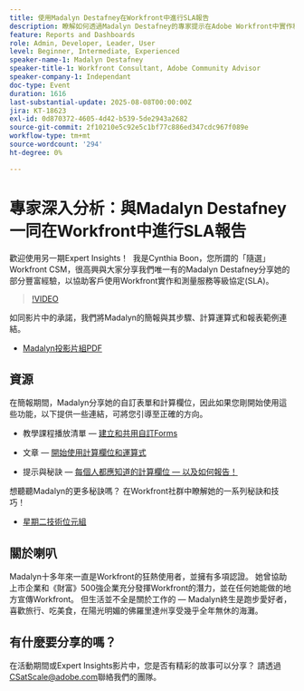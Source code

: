 ```yaml
---
title: 使用Madalyn Destafney在Workfront中進行SLA報告
description: 瞭解如何透過Madalyn Destafney的專家提示在Adobe Workfront中實作和測量服務等級協定(SLA)，包括逐步指南、計算欄位範例和自訂表單最佳實務。
feature: Reports and Dashboards
role: Admin, Developer, Leader, User
level: Beginner, Intermediate, Experienced
speaker-name-1: Madalyn Destafney
speaker-title-1: Workfront Consultant, Adobe Community Advisor
speaker-company-1: Independant
doc-type: Event
duration: 1616
last-substantial-update: 2025-08-08T00:00:00Z
jira: KT-18623
exl-id: 0d870372-4605-4d42-b539-5de2943a2682
source-git-commit: 2f10210e5c92e5c1bf77c886ed347cdc967f089e
workflow-type: tm+mt
source-wordcount: '294'
ht-degree: 0%

---
```


# 專家深入分析：與Madalyn Destafney一同在Workfront中進行SLA報告

歡迎使用另一期Expert Insights！  我是Cynthia Boon，您所謂的「隨選」Workfront CSM，很高興與大家分享我們唯一有的Madalyn Destafney分享她的部分豐富經驗，以協助客戶使用Workfront實作和測量服務等級協定(SLA)。 

>[!VIDEO](https://video.tv.adobe.com/v/3469901/?learn=on&enablevpops)

如同影片中的承諾，我們將Madalyn的簡報與其步驟、計算運算式和報表範例連結。 

* [Madalyn投影片組PDF](https://cdn.experience.workfront.com/Training/Guides/Customer+Success+at+Scale/SLA+Reporting.pdf)

## 資源

在簡報期間，Madalyn分享她的自訂表單和計算欄位，因此如果您剛開始使用這些功能，以下提供一些連結，可將您引導至正確的方向。 

* 教學課程播放清單 — [建立和共用自訂Forms](https://experienceleague.adobe.com/zh-hant/playlists/workfront-create-and-manage-custom-forms)

* 文章 — [開始使用計算欄位和運算式](https://experienceleague.adobe.com/zh-hant/docs/workfront-learn/tutorials-workfront/custom-data/calculated-expressions/get-started-with-calculated-fields-and-expressions)

* 提示與秘訣 — [每個人都應知道的計算欄位 — 以及如何報告！](https://experienceleague.adobe.com/zh-hant/docs/events/the-skill-exchange-recordings/workfront/apr2022/calculated-fields)

想聽聽Madalyn的更多秘訣嗎？ 在Workfront社群中瞭解她的一系列秘訣和技巧！ 

* [星期二技術位元組](https://experienceleaguecommunities.adobe.com/t5/workfront-discussions/tuesday-tech-bytes/m-p/625812#M2742)

## 關於喇叭 

Madalyn十多年來一直是Workfront的狂熱使用者，並擁有多項認證。 她曾協助上市企業和《財富》500強企業充分發揮Workfront的潛力，並在任何她能做的地方宣傳Workfront。 但生活並不全是關於工作的 — Madalyn終生是跑步愛好者，喜歡旅行、吃美食，在陽光明媚的佛羅里達州享受幾乎全年無休的海灘。 

## 有什麼要分享的嗎？

在活動期間或Expert Insights影片中，您是否有精彩的故事可以分享？ 請透過[CSatScale@adobe.com](mailto:CSatScale@adobe.com)聯絡我們的團隊。
